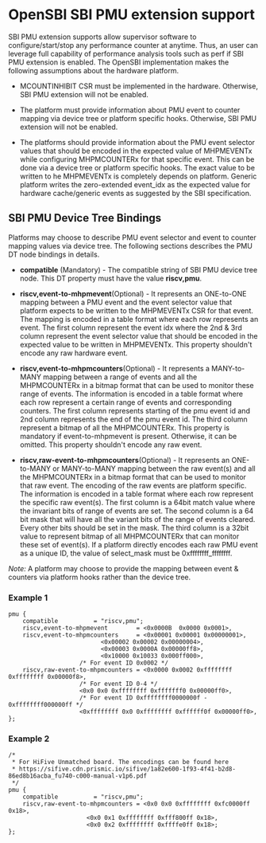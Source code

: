 OpenSBI SBI PMU extension support
==================================
SBI PMU extension supports allow supervisor software to configure/start/stop
any performance counter at anytime. Thus, an user can leverage full
capability of performance analysis tools such as perf if SBI PMU extension is
enabled. The OpenSBI implementation makes the following assumptions about the
hardware platform.

 * MCOUNTINHIBIT CSR must be implemented in the hardware. Otherwise, SBI PMU
extension will not be enabled.

 * The platform must provide information about PMU event to counter mapping
via device tree or platform specific hooks. Otherwise, SBI PMU extension will
not be enabled.

 * The platforms should provide information about the PMU event selector values
that should be encoded in the expected value of MHPMEVENTx while configuring
MHPMCOUNTERx for that specific event. This can be done via a device tree or
platform specific hooks. The exact value to be written to he MHPMEVENTx is
completely depends on platform. Generic platform writes the zero-extended event_idx
as the expected value for hardware cache/generic events as suggested by the SBI
specification.

SBI PMU Device Tree Bindings
----------------------------

Platforms may choose to describe PMU event selector and event to counter mapping
values via device tree. The following sections describes the PMU DT node
bindings in details.

* **compatible** (Mandatory) - The compatible string of SBI PMU device tree node.
This DT property must have the value **riscv,pmu**.

* **riscv,event-to-mhpmevent**(Optional) - It represents an ONE-to-ONE mapping
between a PMU event and the event selector value that platform expects to be
written to the MHPMEVENTx CSR for that event. The mapping is encoded in a
table format where each row represents an event. The first column represent the
event idx where the 2nd & 3rd column represent the event selector value that
should be encoded in the expected value to be written in MHPMEVENTx.
This property shouldn't encode any raw hardware event.

* **riscv,event-to-mhpmcounters**(Optional) - It represents a MANY-to-MANY
mapping between a range of events and all the MHPMCOUNTERx in a bitmap format
that can be used to monitor these range of events. The information is encoded in
a table format where each row represent a certain range of events and
corresponding counters. The first column represents starting of the pmu event id
and 2nd column represents the end of the pmu event id. The third column
represent a bitmap of all the MHPMCOUNTERx. This property is mandatory if
event-to-mhpmevent is present. Otherwise, it can be omitted. This property
shouldn't encode any raw event.

* **riscv,raw-event-to-mhpmcounters**(Optional) - It represents an ONE-to-MANY
or MANY-to-MANY mapping between the raw event(s) and all the MHPMCOUNTERx in
a bitmap format that can be used to monitor that raw event. The encoding of the
raw events are platform specific. The information is encoded in a table format
where each row represent the specific raw event(s). The first column is a 64bit
match value where the invariant bits of range of events are set. The second
column is a 64 bit mask that will have all the variant bits of the range of
events cleared. Every other bits should be set in the mask.
The third column is a 32bit value to represent bitmap of all MHPMCOUNTERx that
can monitor these set of event(s).
If a platform directly encodes each raw PMU event as a unique ID, the value of
select_mask must be 0xffffffff_ffffffff.

*Note:* A platform may choose to provide the mapping between event & counters
via platform hooks rather than the device tree.

### Example 1

```
pmu {
	compatible 			= "riscv,pmu";
	riscv,event-to-mhpmevent 		= <0x0000B  0x0000 0x0001>,
	riscv,event-to-mhpmcounters 	= <0x00001 0x00001 0x00000001>,
						  <0x00002 0x00002 0x00000004>,
						  <0x00003 0x0000A 0x00000ff8>,
						  <0x10000 0x10033 0x000ff000>,
					/* For event ID 0x0002 */
	riscv,raw-event-to-mhpmcounters = <0x0000 0x0002 0xffffffff 0xffffffff 0x00000f8>,
					/* For event ID 0-4 */
					<0x0 0x0 0xffffffff 0xfffffff0 0x00000ff0>,
					/* For event ID 0xffffffff0000000f - 0xffffffff000000ff */
					<0xffffffff 0x0 0xffffffff 0xffffff0f 0x00000ff0>,
};
```

### Example 2

```
/*
 * For HiFive Unmatched board. The encodings can be found here
 * https://sifive.cdn.prismic.io/sifive/1a82e600-1f93-4f41-b2d8-86ed8b16acba_fu740-c000-manual-v1p6.pdf
 */
pmu {
	compatible 			= "riscv,pmu";
	riscv,raw-event-to-mhpmcounters = <0x0 0x0 0xffffffff 0xfc0000ff 0x18>,
					  <0x0 0x1 0xffffffff 0xfff800ff 0x18>,
					  <0x0 0x2 0xffffffff 0xffffe0ff 0x18>;
};
```
